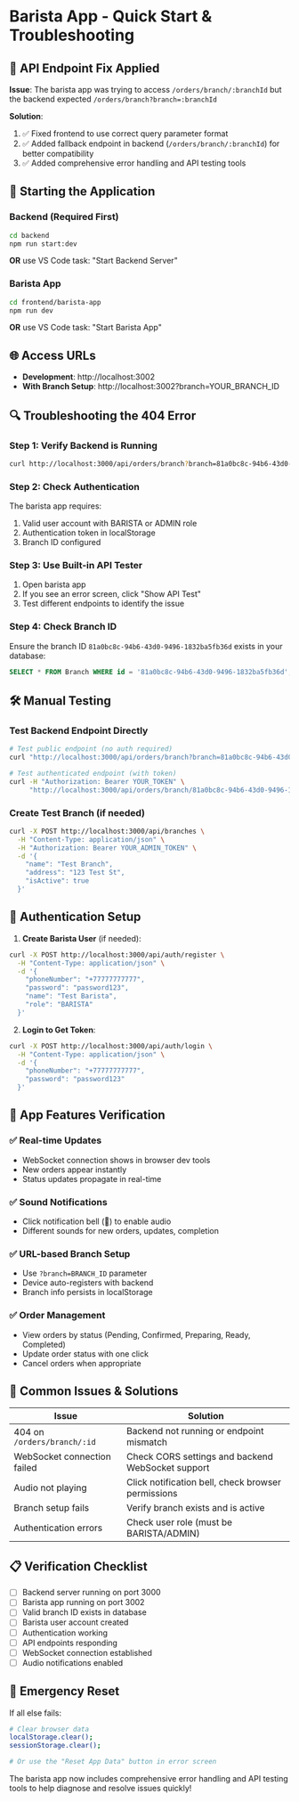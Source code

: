 # Barista App - Quick Start & Troubleshooting

## 🔧 API Endpoint Fix Applied

**Issue**: The barista app was trying to access `/orders/branch/:branchId` but the backend expected `/orders/branch?branch=:branchId`

**Solution**: 
1. ✅ Fixed frontend to use correct query parameter format
2. ✅ Added fallback endpoint in backend (`/orders/branch/:branchId`) for better compatibility
3. ✅ Added comprehensive error handling and API testing tools

## 🚀 Starting the Application

### Backend (Required First)
```bash
cd backend
npm run start:dev
```
**OR** use VS Code task: "Start Backend Server"

### Barista App  
```bash
cd frontend/barista-app
npm run dev
```
**OR** use VS Code task: "Start Barista App"

## 🌐 Access URLs

- **Development**: http://localhost:3002
- **With Branch Setup**: http://localhost:3002?branch=YOUR_BRANCH_ID

## 🔍 Troubleshooting the 404 Error

### Step 1: Verify Backend is Running
```bash
curl http://localhost:3000/api/orders/branch?branch=81a0bc8c-94b6-43d0-9496-1832ba5fb36d
```

### Step 2: Check Authentication
The barista app requires:
1. Valid user account with BARISTA or ADMIN role
2. Authentication token in localStorage
3. Branch ID configured

### Step 3: Use Built-in API Tester
1. Open barista app
2. If you see an error screen, click "Show API Test"
3. Test different endpoints to identify the issue

### Step 4: Check Branch ID
Ensure the branch ID `81a0bc8c-94b6-43d0-9496-1832ba5fb36d` exists in your database:
```sql
SELECT * FROM Branch WHERE id = '81a0bc8c-94b6-43d0-9496-1832ba5fb36d';
```

## 🛠️ Manual Testing

### Test Backend Endpoint Directly
```bash
# Test public endpoint (no auth required)
curl "http://localhost:3000/api/orders/branch?branch=81a0bc8c-94b6-43d0-9496-1832ba5fb36d"

# Test authenticated endpoint (with token)
curl -H "Authorization: Bearer YOUR_TOKEN" \
     "http://localhost:3000/api/orders/branch/81a0bc8c-94b6-43d0-9496-1832ba5fb36d"
```

### Create Test Branch (if needed)
```bash
curl -X POST http://localhost:3000/api/branches \
  -H "Content-Type: application/json" \
  -H "Authorization: Bearer YOUR_ADMIN_TOKEN" \
  -d '{
    "name": "Test Branch",
    "address": "123 Test St",
    "isActive": true
  }'
```

## 🔐 Authentication Setup

1. **Create Barista User** (if needed):
```bash
curl -X POST http://localhost:3000/api/auth/register \
  -H "Content-Type: application/json" \
  -d '{
    "phoneNumber": "+77777777777",
    "password": "password123",
    "name": "Test Barista",
    "role": "BARISTA"
  }'
```

2. **Login to Get Token**:
```bash
curl -X POST http://localhost:3000/api/auth/login \
  -H "Content-Type: application/json" \
  -d '{
    "phoneNumber": "+77777777777",
    "password": "password123"
  }'
```

## 📱 App Features Verification

### ✅ Real-time Updates
- WebSocket connection shows in browser dev tools
- New orders appear instantly
- Status updates propagate in real-time

### ✅ Sound Notifications  
- Click notification bell (🔔) to enable audio
- Different sounds for new orders, updates, completion

### ✅ URL-based Branch Setup
- Use `?branch=BRANCH_ID` parameter
- Device auto-registers with backend
- Branch info persists in localStorage

### ✅ Order Management
- View orders by status (Pending, Confirmed, Preparing, Ready, Completed)
- Update order status with one click
- Cancel orders when appropriate

## 🐛 Common Issues & Solutions

| Issue | Solution |
|-------|----------|
| 404 on `/orders/branch/:id` | Backend not running or endpoint mismatch |
| WebSocket connection failed | Check CORS settings and backend WebSocket support |
| Audio not playing | Click notification bell, check browser permissions |
| Branch setup fails | Verify branch exists and is active |
| Authentication errors | Check user role (must be BARISTA/ADMIN) |

## 📋 Verification Checklist

- [ ] Backend server running on port 3000
- [ ] Barista app running on port 3002  
- [ ] Valid branch ID exists in database
- [ ] Barista user account created
- [ ] Authentication working
- [ ] API endpoints responding
- [ ] WebSocket connection established
- [ ] Audio notifications enabled

## 🚨 Emergency Reset

If all else fails:
```bash
# Clear browser data
localStorage.clear();
sessionStorage.clear();

# Or use the "Reset App Data" button in error screen
```

The barista app now includes comprehensive error handling and API testing tools to help diagnose and resolve issues quickly!

